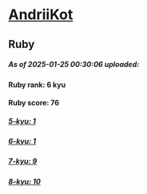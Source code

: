 # [AndriiKot](https://www.codewars.com/users/AndriiKot) 
## Ruby

##### As of 2025-01-25 00:30:06 uploaded:

#### Ruby rank: 6 kyu

#### Ruby score: 76

##### [5-kyu: 1](https://github.com/AndriiKot/Ruby__CodeWars/tree/main/kyu-5)

##### [6-kyu: 1](https://github.com/AndriiKot/Ruby__CodeWars/tree/main/kyu-6)

##### [7-kyu: 9](https://github.com/AndriiKot/Ruby__CodeWars/tree/main/kyu-7)

##### [8-kyu: 10](https://github.com/AndriiKot/Ruby__CodeWars/tree/main/kyu-8)

